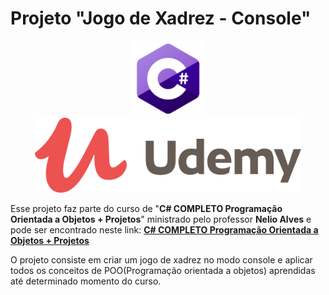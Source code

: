 # Projeto "Jogo de Xadrez - Console"

<p align="center">
<img src="./assets/icone-csharp.png" alt="" height="120" />  <img src="./assets/logo-udemy.png" alt="" height="120" />
</p>

Esse projeto faz parte do curso de "**C# COMPLETO Programação Orientada a Objetos + Projetos**" ministrado pelo professor **Nelio Alves** e pode ser encontrado neste link: [**C# COMPLETO Programação Orientada a Objetos + Projetos**](https://www.udemy.com/course/programacao-orientada-a-objetos-csharp/)

O projeto consiste em criar um jogo de xadrez no modo console e aplicar todos os conceitos de POO(Programação orientada a objetos) aprendidas até determinado momento do curso. 